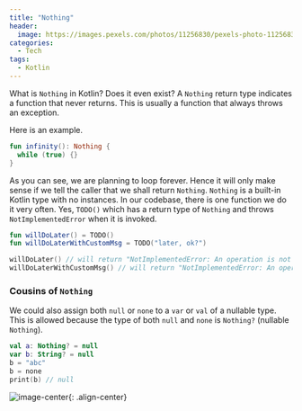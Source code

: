 ```yaml
---
title: "Nothing"
header:
  image: https://images.pexels.com/photos/11256830/pexels-photo-11256830.jpeg
categories:
  - Tech
tags:
  - Kotlin
---
```


What is `Nothing` in Kotlin? Does it even exist? A `Nothing` return type indicates a function that never returns. This is usually a function that always throws an exception.

Here is an example.

```kotlin
fun infinity(): Nothing {
  while (true) {}
}
```

As you can see, we are planning to loop forever. Hence it will only make sense if we tell the caller that we shall return `Nothing`. `Nothing` is a built-in Kotlin type with no instances. In our codebase, there is one function we do it very often. Yes, `TODO()` which has a return type of `Nothing` and throws `NotImplementedError` when it is invoked.

```kotlin
fun willDoLater() = TODO()
fun willDoLaterWithCustomMsg = TODO("later, ok?")

willDoLater() // will return "NotImplementedError: An operation is not implemented."
willDoLaterWithCustomMsg() // will return "NotImplementedError: An operation is not implemented: later, ok?"
```

### Cousins of `Nothing`

We could also assign both `null` or `none` to a `var` or `val` of a nullable type. This is allowed because the type of both `null` and `none` is `Nothing?` (nullable `Nothing`).

```kotlin
val a: Nothing? = null
var b: String? = null
b = "abc"
b = none
print(b) // null
```

![image-center](https://images.pexels.com/photos/3656309/pexels-photo-3656309.jpeg){: .align-center}
